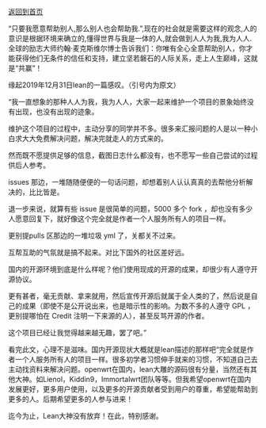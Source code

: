 [返回到首页](http://www.yaof.org/)   

“只要我愿意帮助别人,那么别人也会帮助我.”,现在的社会就是需要这样的观念,人的意识是根据环境来确立的,懂得世界与我是一体的人,就会做到人人为我,我为人人.全球的励志大师约翰·麦克斯维尔博士告诉我们：你唯有全心全意帮助别人，你才能获得他们无条件的信任和支持，建立坚若磐石的人际关系，走上人生巅峰，这就是“共赢”！



缘起2019年12月31日lean的一篇感叹。（引号内为原文）

“我一直想象的那种人人为我，我为人人，大家一起来维护一个项目的景象始终没有出现，也没有出现的迹象。

维护这个项目的过程中，主动分享的同学并不多。很多来汇报问题的人是以一种小白求大大免费解决问题，解决完就走人的方式来的。

然而既不愿提供足够的信息，截图日志什么都没有，也不愿写一些自己尝试的过程供后人参考。

issues 那边，一堆随随便便的一句话问题，却想着别人认认真真的去帮他分析解决的，比比皆是。

退一步来说，就算有些 issue 是很简单的问题，5000 多个 fork ，却也没有多少人愿意回复下，就好像这个完全就是作者一个人服务所有人的项目一样。

更别提pulls 区那边的一堆垃圾 yml 了，关都关不过来。

互帮互助的气氛就是搞不起来。对比下国外的社区差好远。

国内的开源环境到底是什么样呢？他们使用现成的开源的成果，却很少有人遵守开源协议。

更有甚者，毫无贡献、拿来就用，然后宣传开源后就属于全人类的了，然后说是自己的成果（即使不是公开说出来，也是暗示性的影响。为数不多的人遵守 GPL ，更别提哪怕在 Credit 注明一下来源的人），甚至反骂开源的作者。

这个项目已经让我觉得越来越无趣，罢了吧。”

看完此文，心理不是滋味。国内开源现状大概就是lean描述的那样吧“完全就是作者一个人服务所有人的项目一样。很多初学者习惯伸手就来的习惯，不知道自己去主动找资料来解决问题。openwrt在国内，lean大雕的源码很有分量，当然还有其他大神。如Lienol，Kiddin9，Immortalwrt团队等等。但我希望openwrt在国内发展更好，更多用户使用，以及更多的开源贡献者受到用户的尊重，希望能帮助到更多的人。后期希望更多的人参与进来！

迄今为止，Lean大神没有放弃！在此，特别感谢。

